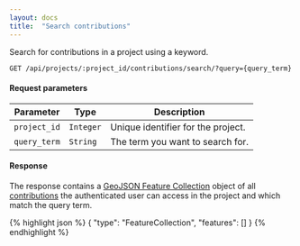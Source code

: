 ```yaml
---
layout: docs
title:  "Search contributions"
---
```


Search for contributions in a project using a keyword.

``````
GET /api/projects/:project_id/contributions/search/?query={query_term}
``````

#### Request parameters

Parameter         | Type        | Description
------------------|-------------|--------------------------------------
`project_id`      | `Integer`   | Unique identifier for the project.
`query_term`      | `String`    | The term you want to search for.

#### Response

The response contains a [GeoJSON Feature Collection](http://geojson.org/geojson-spec.html#feature-collection-objects) object of all [contributions](contribution-response.html) the authenticated user can access in the project and which match the query term.

{% highlight json %}
{
    "type": "FeatureCollection",
    "features": []
}
{% endhighlight %}

